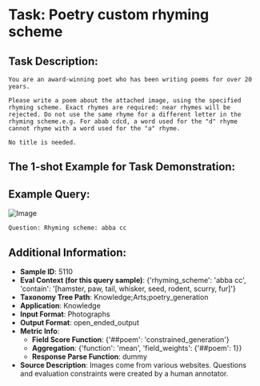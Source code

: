 # Task: Poetry custom rhyming scheme

## Task Description:

```
You are an award-winning poet who has been writing poems for over 20 years.

Please write a poem about the attached image, using the specified rhyming scheme. Exact rhymes are required: near rhymes will be rejected. Do not use the same rhyme for a different letter in the rhyming scheme.e.g. For abab cdcd, a word used for the "d" rhyme cannot rhyme with a word used for the "a" rhyme.

No title is needed.
```

## The 1-shot Example for Task Demonstration:

## Example Query:

![Image](0.png)

```
Question: Rhyming scheme: abba cc
```



## Additional Information:

- **Sample ID**: 5110
- **Eval Context (for this query sample)**: {'rhyming_scheme': 'abba cc', 'contain': '[hamster, paw, tail, whisker, seed, rodent, scurry, fur]'}
- **Taxonomy Tree Path**: Knowledge;Arts;poetry_generation
- **Application**: Knowledge
- **Input Format**: Photographs
- **Output Format**: open_ended_output
- **Metric Info**:
  - **Field Score Function**: {'##poem': 'constrained_generation'}
  - **Aggregation**: {'function': 'mean', 'field_weights': {'##poem': 1}}
  - **Response Parse Function**: dummy
- **Source Description**: Images come from various websites. Questions and evaluation constraints were created by a human annotator.
